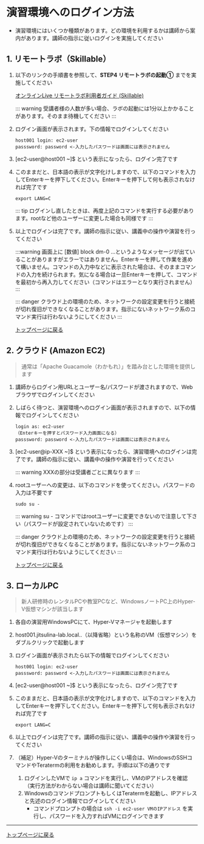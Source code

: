 演習環境へのログイン方法
==
- 演習環境にはいくつか種類があります。どの環境を利用するかは講師から案内があります。講師の指示に従いログインを実施してください

## 1. リモートラボ（Skillable）
1. 以下のリンクの手順書を参照して、**STEP4 リモートラボの起動①** までを実施してください

    [オンラインLive リモートラボ利用者ガイド (Skillable)](https://teachme.jp/69155/manuals/20396002)

    ::: warning
    受講者様の人数が多い場合、ラボの起動には1分以上かかることがあります。そのまま待機してください
    :::

2. ログイン画面が表示されます。下の情報でログインしてください
    ```
    host001 login: ec2-user
    passsword: password <-入力したパスワードは画面には表示されません
    ```
3. [ec2-user@host001 ~]$ という表示になったら、ログイン完了です

4. このままだと、日本語の表示が文字化けしますので、以下のコマンドを入力してEnterキーを押下してください。Enterキーを押下して何も表示されなければ完了です
   ```
   export LANG=C
   ```

   ::: tip
   ログインし直したときは、再度上記のコマンドを実行する必要があります。rootなど他のユーザーに変更した場合も同様です
   :::

5. 以上でログインは完了です。講師の指示に従い、講義中の操作や演習を行ってください

    :::warning
    画面上に [数値] block dm-0 ...というようなメッセージが出ていることがありますがエラーではありません。Enterキーを押して作業を進めて構いません。コマンドの入力中などに表示された場合は、そのままコマンドの入力を続けられます。気になる場合は一旦Enterキーを押して、コマンドを最初から再入力してください（コマンドはエラーとなり実行されません）   
    :::

    ::: danger
    クラウド上の環境のため、ネットワークの設定変更を行うと接続が切れ復旧ができなくなることがあります。指示にないネットワーク系のコマンド実行は行わないようにしてください
    :::

    [トップページに戻る](../index.md)

## 2. クラウド (Amazon EC2) 
> 通常は「Apache Guacamole（わかもれ）」を踏み台とした環境を提供します

1. 講師からログイン用URLとユーザー名/パスワードが渡されますので、Webブラウザでログインしてください
2. しばらく待つと、演習環境へのログイン画面が表示されますので、以下の情報でログインしてください

    ```
    login as: ec2-user
    （Enterキーを押すとパスワード入力画面になる）
    passsword: password <-入力したパスワードは画面には表示されません
    ```

3. [ec2-user@ip-XXX ~]$ という表示になったら、演習環境へのログインは完了です。講師の指示に従い、講義中の操作や演習を行ってください

    ::: warning
    XXXの部分は受講者ごとに異なります
    :::

4. rootユーザーへの変更は、以下のコマンドを使ってください。パスワードの入力は不要です
    ```
    sudo su -
    ```
    ::: warning
    su - コマンドではrootユーザーに変更できないので注意して下さい（パスワードが設定されていないためです）
    :::

    ::: danger 
    クラウド上の環境のため、ネットワークの設定変更を行うと接続が切れ復旧ができなくなることがあります。指示にないネットワーク系のコマンド実行は行わないようにしてください
    :::

    [トップページに戻る](../index.md)

## 3. ローカルPC
> 新人研修時のレンタルPCや教室PCなど、WindowsノートPC上のHyper-V仮想マシンが該当します

1. 各自の演習用WindowsPCにて、Hyper-Vマネージャを起動します
2. host001.jitsulina-lab.local..（以降省略）という名称のVM（仮想マシン）をダブルクリックで起動します
3. ログイン画面が表示されたら以下の情報でログインしてください
    ```
    host001 login: ec2-user
    passsword: password <-入力したパスワードは画面には表示されません
    ```
4. [ec2-user@host001 ~]$ という表示になったら、ログイン完了です

5. このままだと、日本語の表示が文字化けしますので、以下のコマンドを入力してEnterキーを押下してください。Enterキーを押下して何も表示されなければ完了です
   ```
   export LANG=C
   ```
6. 以上でログインは完了です。講師の指示に従い、講義中の操作や演習を行ってください
7. （補足）Hyper-Vのターミナルが操作しにくい場合は、WindowsのSSHコマンドやTeratermの利用をお勧めします。手順は以下の通りです
    1. ログインしたVMで `ip a` コマンドを実行し、VMのIPアドレスを確認（実行方法がわからない場合は講師に聞いてください）
    2. WindowsのコマンドプロンプトもしくはTeratermを起動し、IPアドレスと先述のログイン情報でログインしてください
        - コマンドプロンプトの場合は `ssh -i ec2-user VMのIPアドレス` を実行し、パスワードを入力すればVMにログインできます

---
[トップページに戻る](../index.md)
